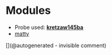 
# Modules

* Probe used: __[kretzaw145ba](/include/probes/auto/kretzaw145ba.md)__
* [matty](/matty/)


[](@autogenerated - invisible comment)